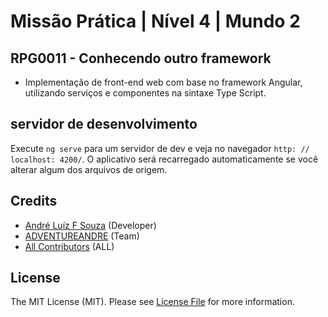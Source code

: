 # Missão Prática | Nível 4 | Mundo 2

## RPG0011 - Conhecendo outro framework
- Implementação de front-end web com base no framework Angular, utilizando serviços e
componentes na sintaxe Type Script.

## servidor de desenvolvimento

Execute `ng serve` para um servidor de dev e veja no navegador `http: // localhost: 4200/`.
O aplicativo será recarregado automaticamente se você alterar algum dos arquivos de origem.


## Credits

- [André Luíz F Souza](https://github.com/adventureandre) (Developer)
- [ADVENTUREANDRE](https://github.com/adventureandre) (Team)
- [All Contributors](https://github.com/) (ALL)

## License

The MIT License (MIT). Please see [License File](https://github.com/adventureandre/Lib/blob/main/LICENSE) for more information.
